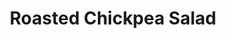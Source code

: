 ---
title: Roasted Chickpea Salad
summary: Crunchy roasted chickpeas tossed with fresh veggies, greens, and a tangy lemon-tahini dressing—perfect for a hearty vegan salad.

linkout: https://cookingforpeanuts.com/roasted-chickpea-salad/

tags:
- vegan
- salad
- chickpeas
- healthy

servings: 4
time: 40m

ingredients:
- 1 can chickpeas, drained and rinsed
- 1 tbsp olive oil
- 1 tsp smoked paprika
- 1/2 tsp garlic powder
- Salt and pepper, to taste
- 4 cups mixed salad greens
- 1 cup cherry tomatoes, halved
- 1 cucumber, diced
- 1/4 red onion, thinly sliced
- 1/4 cup fresh parsley, chopped
- 2 tbsp tahini
- Juice of 1 lemon
- 1 tbsp maple syrup
- 2 tbsp water

directions:
- Preheat oven to 200C (400F). Pat chickpeas dry and toss with olive oil, smoked paprika, garlic powder, salt, and pepper.
- Spread chickpeas on a baking tray and roast for 25–30 minutes until crispy, shaking halfway.
- Whisk together tahini, lemon juice, maple syrup, and water to make dressing.
- In a large bowl, combine salad greens, tomatoes, cucumber, red onion, and parsley.
- Add roasted chickpeas and drizzle with dressing. Toss to combine and serve.
---